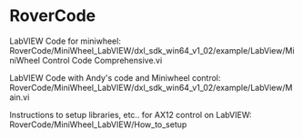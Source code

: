 # RoverCode
LabVIEW Code for miniwheel:
  RoverCode/MiniWheel_LabVIEW/dxl_sdk_win64_v1_02/example/LabView/MiniWheel Control Code Comprehensive.vi
  
LabVIEW Code with Andy's code and Miniwheel control:
  RoverCode/MiniWheel_LabVIEW/dxl_sdk_win64_v1_02/example/LabView/Main.vi

Instructions to setup libraries, etc.. for AX12 control on LabVIEW:
  RoverCode/MiniWheel_LabVIEW/How_to_setup
